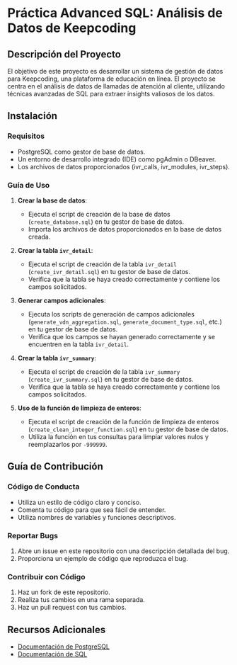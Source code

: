 # Práctica Advanced SQL: Análisis de Datos de Keepcoding

## Descripción del Proyecto

El objetivo de este proyecto es desarrollar un sistema de gestión de datos para Keepcoding, una plataforma de educación en línea. El proyecto se centra en el análisis de datos de llamadas de atención al cliente, utilizando técnicas avanzadas de SQL para extraer insights valiosos de los datos.

## Instalación

### Requisitos
- PostgreSQL como gestor de base de datos.
- Un entorno de desarrollo integrado (IDE) como pgAdmin o DBeaver.
- Los archivos de datos proporcionados (ivr_calls, ivr_modules, ivr_steps).

### Guía de Uso

1. **Crear la base de datos**:
   - Ejecuta el script de creación de la base de datos (`create_database.sql`) en tu gestor de base de datos.
   - Importa los archivos de datos proporcionados en la base de datos creada.

2. **Crear la tabla `ivr_detail`**:
   - Ejecuta el script de creación de la tabla `ivr_detail` (`create_ivr_detail.sql`) en tu gestor de base de datos.
   - Verifica que la tabla se haya creado correctamente y contiene los campos solicitados.

3. **Generar campos adicionales**:
   - Ejecuta los scripts de generación de campos adicionales (`generate_vdn_aggregation.sql`, `generate_document_type.sql`, etc.) en tu gestor de base de datos.
   - Verifica que los campos se hayan generado correctamente y se encuentren en la tabla `ivr_detail`.

4. **Crear la tabla `ivr_summary`**:
   - Ejecuta el script de creación de la tabla `ivr_summary` (`create_ivr_summary.sql`) en tu gestor de base de datos.
   - Verifica que la tabla se haya creado correctamente y contiene los campos solicitados.

5. **Uso de la función de limpieza de enteros**:
   - Ejecuta el script de creación de la función de limpieza de enteros (`create_clean_integer_function.sql`) en tu gestor de base de datos.
   - Utiliza la función en tus consultas para limpiar valores nulos y reemplazarlos por `-999999`.

## Guía de Contribución

### Código de Conducta
- Utiliza un estilo de código claro y conciso.
- Comenta tu código para que sea fácil de entender.
- Utiliza nombres de variables y funciones descriptivos.

### Reportar Bugs
1. Abre un issue en este repositorio con una descripción detallada del bug.
2. Proporciona un ejemplo de código que reproduzca el bug.

### Contribuir con Código
1. Haz un fork de este repositorio.
2. Realiza tus cambios en una rama separada.
3. Haz un pull request con tus cambios.

## Recursos Adicionales
- [Documentación de PostgreSQL](https://www.postgresql.org/docs/)
- [Documentación de SQL](https://www.w3schools.com/sql/)

